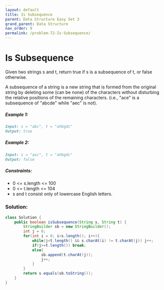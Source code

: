 ```yaml
---
layout: default
title: Is Subsequence
parent: Data Structure Easy Set 3
grand_parent: Data Structure
nav_order: 9
permalink: /problem-72-Is-Subsequence/
---
```

# Is Subsequence

Given two strings s and t, return true if s is a subsequence of t, or false otherwise.

A subsequence of a string is a new string that is formed from the original string by deleting some (can be none) of the characters without disturbing the relative positions of the remaining characters. (i.e., "ace" is a subsequence of "abcde" while "aec" is not).

##### Example 1:
```markdown
Input: s = "abc", t = "ahbgdc"
Output: true
```
##### Example 2:
```markdown
Input: s = "axc", t = "ahbgdc"
Output: false
```
##### Constraints:
* 0 <= s.length <= 100
* 0 <= t.length <= 104
* s and t consist only of lowercase English letters.

### Solution:
```java
class Solution {
    public boolean isSubsequence(String s, String t) {
        StringBuilder sb = new StringBuilder();
        int j = 0;
        for(int i = 0; i<s.length(); i++){
            while(j<t.length() && s.charAt(i) != t.charAt(j)) j++;
            if(j>=t.length()) break;
            else{
                sb.append(t.charAt(j));
                j++;
            }
        }
        return s.equals(sb.toString());
    }
}
```

